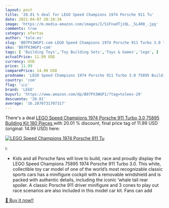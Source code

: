 ```yaml
---
layout: post
title: '20.01 % deal for LEGO Speed Champions 1974 Porsche 911 Tu'
date: 2021-04-07 20:10:34
image: 'https://m.media-amazon.com/images/I/51FnadTjzQL._SL400_.jpg'
comments: true
category: ofertas
author: 'tole.es'
slug: 'B07PX3WGP1-com LEGO Speed Champions 1974 Porsche 911 Turbo 3.0 75895...'
sku: 'B07PX3WGP1-com'
tags: [ 'Building Toys','Toy Building Sets','Toys & Games','lego', ]
actualPrice: 11.99 USD
currency: USD
price: 11.99
comparePrice: 14.99 USD
prodname: 'LEGO Speed Champions 1974 Porsche 911 Turbo 3.0 75895 Building Kit  180 Pieces '
country: 'com'
flag: '🇺🇸'
brand: 'LEGO'
buyurl: 'https://www.amazon.com/dp/B07PX3WGP1/?tag=tolees-20'
descuento: '20.01'
average: '16.2870731707317'
---
```


There's a deal [LEGO Speed Champions 1974 Porsche 911 Turbo 3.0 75895 Building Kit  180 Pieces ](https://www.amazon.com/dp/B07PX3WGP1/?tag=tolees-20)  with  20.01 % discount, final price tag of  11.99 USD (original: 14.99 USD) here:

[![LEGO Speed Champions 1974 Porsche 911 Tu](https://m.media-amazon.com/images/I/51FnadTjzQL._SL400_.jpg)](https://www.amazon.com/dp/B07PX3WGP1/?tag=tolees-20)

ℹ️:

- Kids and all Porsche fans will love to build, race and proudly display the LEGO Speed Champions 75895 1974 Porsche 911 Turbo 3.0. This white, collectible toy car model of one of the world’s most recognizable classic sports cars has a minifigure cockpit with a removable windshield and is packed with authentic details, including the iconic ‘whale tail rear spoiler. A classic Porsche 911 driver minifigure and 3 cones to play out race scenarios are also included in this model car kit. Fans can add

[🛒 Buy it now!!](https://www.amazon.com/dp/B07PX3WGP1/?tag=tolees-20)
